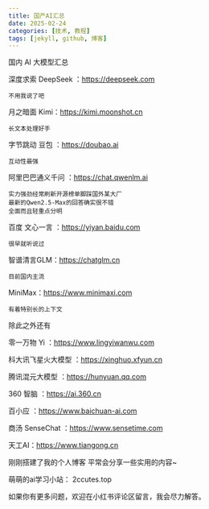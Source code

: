 ```yaml
---
title: 国产AI汇总
date: 2025-02-24
categories: [技术, 教程]
tags: [jekyll, github, 博客]
---
```


国内 AI 大模型汇总

深度求索 DeepSeek ：https://deepseek.com

    不用我说了吧

月之暗面 Kimi：https://kimi.moonshot.cn

    长文本处理好手

字节跳动 豆包 ：https://doubao.ai

    互动性最强

阿里巴巴通义千问 ：https://chat.qwenlm.ai

    实力强劲经常刷新开源榜单脚踩国外某大厂
    最新的Qwen2.5-Max的回答确实很不错
    全面而且轻重点分明

百度 文心一言 ：https://yiyan.baidu.com

    很早就听说过

智谱清言GLM：https://chatglm.cn

    目前国内主流

MiniMax：https://www.minimaxi.com

    有着特别长的上下文


除此之外还有


零一万物 Yi ：https://www.lingyiwanwu.com

科大讯飞星火大模型 ：https://xinghuo.xfyun.cn

腾讯混元大模型 ：https://hunyuan.qq.com

360 智脑 ：https://ai.360.cn

百小应 ：https://www.baichuan-ai.com

商汤 SenseChat ：https://www.sensetime.com

天工AI：https://www.tiangong.cn



刚刚搭建了我的个人博客 平常会分享一些实用的内容~

萌萌的ai学习小站： 2ccutes.top

如果你有更多问题，欢迎在小红书评论区留言，我会尽力解答。


